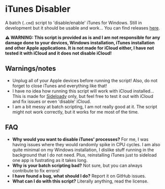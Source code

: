 # iTunes Disabler
A batch (`.cmd`) script to 'disable/enable' iTunes for Windows. Still in development but it should be usable and work... You can find releases [here](https://github.com/he3als/iTunesDisabler/releases).

**⚠ WARNING: This script is provided as is and I am not responsible for any damage done to your devices, Windows installation, iTunes installation and other Apple applications. It is not made for iCloud either, I have not tested it with iCloud and it does not disable iCloud!**

## Warnings/notes
- Unplug all of your Apple devices before running the script! Also, do not forget to close iTunes and everything like that!
- I have no idea how running this script will work with iCloud installed... This is made for [Sideloady](https://sideloadly.io/#download) only, but feel free to test it out with iCloud and fix issues or even 'disable' iCloud.
- I am a bit messy at batch scripting, I am not really good at it. The script might not work correctly, but it works for me most of the time.

## FAQ
- **Why would you want to disable iTunes' processes?** For me, I was having issues where they would randomly spike in CPU cycles. I am also quite minimal on my Windows installation, I dislike stuff running in the background that I do not need. Plus, reinstalling iTunes just to sideload one app is fustrating as it takes long.
- **Why is your batch scripting bad?** Not sure, but you can always contribute to fix errors!
- **I have found a bug, what should I do?** Report it on GitHub issues.
- **What can I do with this script?** Literally anything, read the license.
